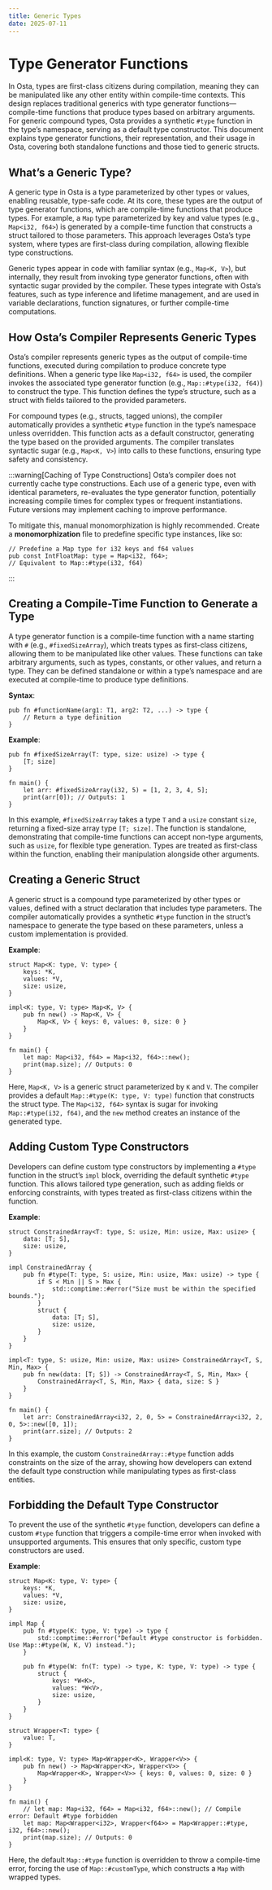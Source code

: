 ```yaml
---
title: Generic Types
date: 2025-07-11
---
```


# Type Generator Functions

In Osta, types are first-class citizens during compilation, meaning they can be manipulated like any other entity within
compile-time contexts. This design replaces traditional generics with type generator functions—compile-time functions
that produce types based on arbitrary arguments. For generic compound types, Osta provides a synthetic `#type` function
in the type’s namespace, serving as a default type constructor. This document explains type generator functions, their
representation, and their usage in Osta, covering both standalone functions and those tied to generic structs.

## What’s a Generic Type?

A generic type in Osta is a type parameterized by other types or values, enabling reusable, type-safe code. At its core,
these types are the output of type generator functions, which are compile-time functions that produce types. For
example, a `Map` type parameterized by key and value types (e.g., `Map<i32, f64>`) is generated by a compile-time
function that constructs a struct tailored to those parameters. This approach leverages Osta’s type system, where types
are first-class during compilation, allowing flexible type constructions.

Generic types appear in code with familiar syntax (e.g., `Map<K, V>`), but internally, they result from invoking type
generator functions, often with syntactic sugar provided by the compiler. These types integrate with Osta’s features,
such as type inference and lifetime management, and are used in variable declarations, function signatures, or further
compile-time computations.

## How Osta’s Compiler Represents Generic Types

Osta’s compiler represents generic types as the output of compile-time functions, executed during compilation to produce
concrete type definitions. When a generic type like `Map<i32, f64>` is used, the compiler invokes the associated type
generator function (e.g., `Map::#type(i32, f64)`) to construct the type. This function defines the type’s structure,
such as a struct with fields tailored to the provided parameters.

For compound types (e.g., structs, tagged unions), the compiler automatically provides a synthetic `#type` function in
the type’s namespace unless overridden. This function acts as a default constructor, generating the type based on the
provided arguments. The compiler translates syntactic sugar (e.g., `Map<K, V>`) into calls to these functions, ensuring
type safety and consistency.

:::warning[Caching of Type Constructions]
Osta’s compiler does not currently cache type constructions. Each use of a generic type, even with identical parameters,
re-evaluates the type generator function, potentially increasing compile times for complex types or frequent
instantiations. Future versions may implement caching to improve performance.

To mitigate this, manual monomorphization is highly recommended. Create a **monomorphization** file to predefine
specific type instances, like so:

```osta
// Predefine a Map type for i32 keys and f64 values
pub const IntFloatMap: type = Map<i32, f64>;
// Equivalent to Map::#type(i32, f64)
```

:::

## Creating a Compile-Time Function to Generate a Type

A type generator function is a compile-time function with a name starting with `#` (e.g., `#fixedSizeArray`), which
treats types as first-class citizens, allowing them to be manipulated like other values. These functions can take
arbitrary arguments, such as types, constants, or other values, and return a type. They can be defined standalone or
within a type’s namespace and are executed at compile-time to produce type definitions.

**Syntax**:

```osta
pub fn #functionName(arg1: T1, arg2: T2, ...) -> type {
    // Return a type definition
}
```

**Example**:

```osta
pub fn #fixedSizeArray(T: type, size: usize) -> type {
    [T; size]
}

fn main() {
    let arr: #fixedSizeArray(i32, 5) = [1, 2, 3, 4, 5];
    print(arr[0]); // Outputs: 1
}
```

In this example, `#fixedSizeArray` takes a type `T` and a `usize` constant `size`, returning a fixed-size array type
`[T; size]`. The function is standalone, demonstrating that compile-time functions can accept non-type arguments, such
as `usize`, for flexible type generation. Types are treated as first-class within the function, enabling their
manipulation alongside other arguments.

## Creating a Generic Struct

A generic struct is a compound type parameterized by other types or values, defined with a struct declaration that
includes type parameters. The compiler automatically provides a synthetic `#type` function in the struct’s namespace to
generate the type based on these parameters, unless a custom implementation is provided.

**Example**:

```osta
struct Map<K: type, V: type> {
    keys: *K,
    values: *V,
    size: usize,
}

impl<K: type, V: type> Map<K, V> {
    pub fn new() -> Map<K, V> {
        Map<K, V> { keys: 0, values: 0, size: 0 }
    }
}

fn main() {
    let map: Map<i32, f64> = Map<i32, f64>::new();
    print(map.size); // Outputs: 0
}
```

Here, `Map<K, V>` is a generic struct parameterized by `K` and `V`. The compiler provides a default
`Map::#type(K: type, V: type)` function that constructs the struct type. The `Map<i32, f64>` syntax is sugar for
invoking `Map::#type(i32, f64)`, and the `new` method creates an instance of the generated type.

## Adding Custom Type Constructors

Developers can define custom type constructors by implementing a `#type` function in the struct’s `impl` block,
overriding the default synthetic `#type` function. This allows tailored type generation, such as adding fields or
enforcing constraints, with types treated as first-class citizens within the function.

**Example**:

```osta
struct ConstrainedArray<T: type, S: usize, Min: usize, Max: usize> {
    data: [T; S],
    size: usize,
}

impl ConstrainedArray {
    pub fn #type(T: type, S: usize, Min: usize, Max: usize) -> type {
        if S < Min || S > Max {
            std::comptime::#error("Size must be within the specified bounds.");
        }
        struct {
            data: [T; S],
            size: usize,
        }
    }
}

impl<T: type, S: usize, Min: usize, Max: usize> ConstrainedArray<T, S, Min, Max> {
    pub fn new(data: [T; S]) -> ConstrainedArray<T, S, Min, Max> {
        ConstrainedArray<T, S, Min, Max> { data, size: S }
    }
}

fn main() {
    let arr: ConstrainedArray<i32, 2, 0, 5> = ConstrainedArray<i32, 2, 0, 5>::new([0, 1]);
    print(arr.size); // Outputs: 2
}
```

In this example, the custom `ConstrainedArray::#type` function adds constraints on the size of the array, showing how
developers can extend the default type construction while manipulating types as first-class entities.

## Forbidding the Default Type Constructor

To prevent the use of the synthetic `#type` function, developers can define a custom `#type` function that triggers a
compile-time error when invoked with unsupported arguments. This ensures that only specific, custom type constructors
are used.

**Example**:

```osta
struct Map<K: type, V: type> {
    keys: *K,
    values: *V,
    size: usize,
}

impl Map {
    pub fn #type(K: type, V: type) -> type {
        std::comptime::#error("Default #type constructor is forbidden. Use Map::#type(W, K, V) instead.");
    }

    pub fn #type(W: fn(T: type) -> type, K: type, V: type) -> type {
        struct {
            keys: *W<K>,
            values: *W<V>,
            size: usize,
        }
    }
}

struct Wrapper<T: type> {
    value: T,
}

impl<K: type, V: type> Map<Wrapper<K>, Wrapper<V>> {
    pub fn new() -> Map<Wrapper<K>, Wrapper<V>> {
        Map<Wrapper<K>, Wrapper<V>> { keys: 0, values: 0, size: 0 }
    }
}

fn main() {
    // let map: Map<i32, f64> = Map<i32, f64>::new(); // Compile error: Default #type forbidden
    let map: Map<Wrapper<i32>, Wrapper<f64>> = Map<Wrapper::#type, i32, f64>::new();
    print(map.size); // Outputs: 0
}
```

Here, the default `Map::#type` function is overridden to throw a compile-time error, forcing the use of
`Map::#customType`, which constructs a `Map` with wrapped types.
